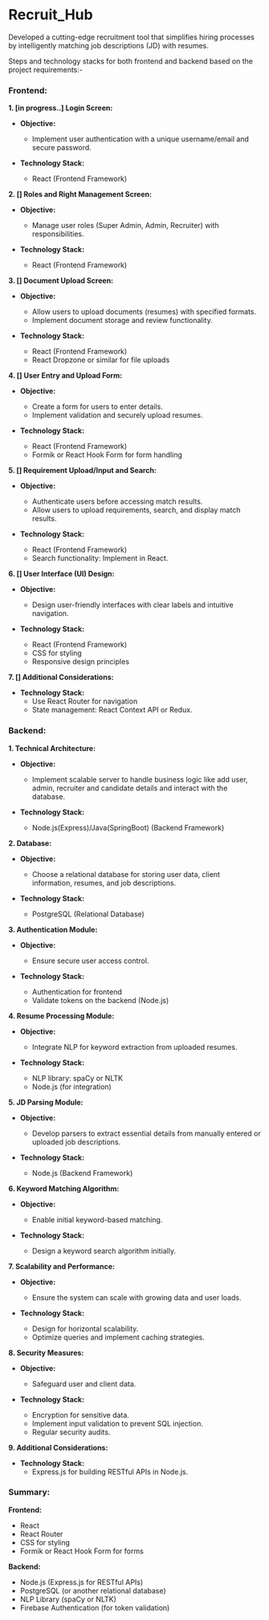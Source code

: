 # Recruit_Hub
Developed a cutting-edge recruitment tool that simplifies hiring processes by intelligently 
matching job descriptions (JD) with resumes.

Steps and technology stacks for both frontend and backend based on the project requirements:-

### Frontend:

**1. [in progress..] Login Screen:**
   - **Objective:**
     - Implement user authentication with a unique username/email and secure password.

   - **Technology Stack:**
     - React (Frontend Framework)
     

**2. [] Roles and Right Management Screen:**
   - **Objective:**
     - Manage user roles (Super Admin, Admin, Recruiter) with responsibilities.

   - **Technology Stack:**
     - React (Frontend Framework)
     

**3. [] Document Upload Screen:**
   - **Objective:**
     - Allow users to upload documents (resumes) with specified formats.
     - Implement document storage and review functionality.

   - **Technology Stack:**
     - React (Frontend Framework)
     - React Dropzone or similar for file uploads

**4. [] User Entry and Upload Form:**
   - **Objective:**
     - Create a form for users to enter details.
     - Implement validation and securely upload resumes.

   - **Technology Stack:**
     - React (Frontend Framework)
     - Formik or React Hook Form for form handling

**5. [] Requirement Upload/Input and Search:**
   - **Objective:**
     - Authenticate users before accessing match results.
     - Allow users to upload requirements, search, and display match results.

   - **Technology Stack:**
     - React (Frontend Framework)
     - Search functionality: Implement in React.

**6. [] User Interface (UI) Design:**
   - **Objective:**
     - Design user-friendly interfaces with clear labels and intuitive navigation.

   - **Technology Stack:**
     - React (Frontend Framework)
     - CSS for styling
     - Responsive design principles

**7. [] Additional Considerations:**
   - **Technology Stack:**
     - Use React Router for navigation
     - State management: React Context API or Redux.

### Backend:

**1. Technical Architecture:**
   - **Objective:**
     - Implement scalable server to handle business logic like add user, admin, recruiter and candidate details  and interact with the database.

   - **Technology Stack:**
     - Node.js(Express)/Java(SpringBoot) (Backend Framework)

**2. Database:**
   - **Objective:**
     - Choose a relational database for storing user data, client information, resumes, and job descriptions.

   - **Technology Stack:**
     - PostgreSQL (Relational Database)

**3. Authentication Module:**
   - **Objective:**
     - Ensure secure user access control.

   - **Technology Stack:**
     - Authentication for frontend 
     - Validate tokens on the backend (Node.js)

**4. Resume Processing Module:**
   - **Objective:**
     - Integrate NLP for keyword extraction from uploaded resumes.

   - **Technology Stack:**
     - NLP library: spaCy or NLTK
     - Node.js (for integration)

**5. JD Parsing Module:**
   - **Objective:**
     - Develop parsers to extract essential details from manually entered or uploaded job descriptions.

   - **Technology Stack:**
     - Node.js (Backend Framework)

**6. Keyword Matching Algorithm:**
   - **Objective:**
     - Enable initial keyword-based matching.

   - **Technology Stack:**
     - Design a keyword search algorithm initially.

**7. Scalability and Performance:**
   - **Objective:**
     - Ensure the system can scale with growing data and user loads.

   - **Technology Stack:**
     - Design for horizontal scalability.
     - Optimize queries and implement caching strategies.

**8. Security Measures:**
   - **Objective:**
     - Safeguard user and client data.

   - **Technology Stack:**
     - Encryption for sensitive data.
     - Implement input validation to prevent SQL injection.
     - Regular security audits.

**9. Additional Considerations:**
   - **Technology Stack:**
     - Express.js for building RESTful APIs in Node.js.

### Summary:

**Frontend:**
- React
- React Router
- CSS for styling
- Formik or React Hook Form for forms

**Backend:**
- Node.js (Express.js for RESTful APIs)
- PostgreSQL (or another relational database)
- NLP Library (spaCy or NLTK)
- Firebase Authentication (for token validation)
